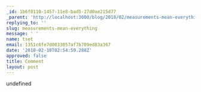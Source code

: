 ```yaml
---
_id: 1b6f0110-1457-11e8-bad5-27d0ae215d77
_parent: 'http://localhost:3000/blog/2018/02/measurements-mean-everything/'
replying_to: ''
slug: measurements-mean-everything
message: ' '
name: tset
email: 1351c6fe7d0033057af7b709ed83a367
date: '2018-02-18T02:54:59.288Z'
approved: false
title: Comment
layout: post
---
```

undefined
